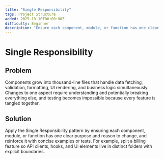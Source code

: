 ```yaml
---
title: "Single Responsibility"
tags: Project Structure
added: 2025-10-10T00:00:00Z
difficulty: Beginner
description: "Ensure each component, module, or function has one clear purpose and reason to change."
---
```

# Single Responsibility

## Problem

Components grow into thousand-line files that handle data fetching, validation, formatting, UI rendering, and business logic simultaneously. Changes to one aspect require understanding and potentially breaking everything else, and testing becomes impossible because every feature is tangled together.

## Solution

Apply the Single Responsibility pattern by ensuring each component, module, or function has one clear purpose and reason to change, and reinforce it with concise examples or tests. For example, split a billing feature so API clients, hooks, and UI elements live in distinct folders with explicit boundaries.
